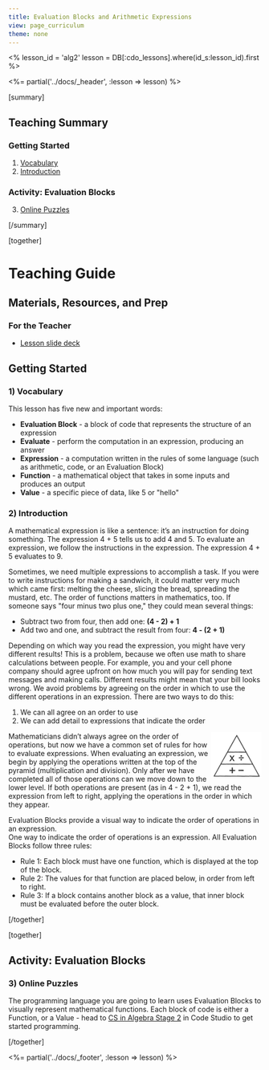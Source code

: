 ```yaml
---
title: Evaluation Blocks and Arithmetic Expressions
view: page_curriculum
theme: none
---
```


<%
lesson_id = 'alg2'
lesson = DB[:cdo_lessons].where(id_s:lesson_id).first
%>

<%= partial('../docs/_header', :lesson => lesson) %>

[summary]

## Teaching Summary
### **Getting Started**
 
1) [Vocabulary](#Vocab)<br/>
2) [Introduction](#GetStarted)  

### **Activity: Evaluation Blocks**  

3) [Online Puzzles](#Activity1)

[/summary]

[together]

# Teaching Guide

## Materials, Resources, and Prep

### For the Teacher
- [Lesson slide deck](https://docs.google.com/a/code.org/presentation/d/1_0OPjfAQUfp0NIOHOnHqIegnw96trR-GUT1qg-rpcjw/)

## Getting Started


### <a name="Vocab"></a> 1) Vocabulary
This lesson has five new and important words:<br/>

- **Evaluation Block** - a block of code that represents the structure of an expression
- **Evaluate** - perform the computation in an expression, producing an answer
- **Expression** - a computation written in the rules of some language (such as arithmetic, code, or an Evaluation Block)
- **Function** - a mathematical object that takes in some inputs and produces an output
- **Value** - a specific piece of data, like 5 or "hello"

### <a name="GetStarted"></a> 2) Introduction

A mathematical expression is like a sentence: it’s an instruction for doing something. The expression 4 + 5 tells us to add 4 and 5. To evaluate an expression, we follow the instructions in the expression. The expression 4 + 5 evaluates to 9.

Sometimes, we need multiple expressions to accomplish a task. If you were to write instructions for making a sandwich, it could matter very much which came first: melting the cheese, slicing the bread, spreading the mustard, etc. The order of functions matters in mathematics, too. If someone says "four minus two plus one," they could mean several things:

- Subtract two from four, then add one: **(4 - 2) + 1**
- Add two and one, and subtract the result from four: **4 - (2 + 1)**

Depending on which way you read the expression, you might have very different results! This is a problem, because we often use math to share calculations between people. For example, you and your cell phone company should agree upfront on how much you will pay for sending text messages and making calls. Different results might mean that your bill looks wrong. We avoid problems by agreeing on the order in which to use the different operations in an expression. There are two ways to do this:

1. We can all agree on an order to use
2. We can add detail to expressions that indicate the order

<img src="pyramid.png" style="float: right" />

Mathematicians didn’t always agree on the order of operations, but now we have a common set of rules for how to evaluate expressions. When evaluating an expression, we begin by applying the operations written at the top of the pyramid (multiplication and division). Only after we have completed all of those operations can we move down to the lower level. If both operations are present (as in 4 - 2 + 1), we read the expression from left to right, applying the operations in the order in which they appear.

Evaluation Blocks provide a visual way to indicate the order of operations in an expression.  
One way to indicate the order of operations is an expression. 
All Evaluation Blocks follow three rules: 

- Rule 1: Each block must have one function, which is displayed at the top of the block.
- Rule 2: The values for that function are placed below, in order from left to right.
- Rule 3: If a block contains another block as a value, that inner block must be evaluated before the outer block.

[/together]

[together]

## Activity: Evaluation Blocks
### <a name="Activity1"></a> 3) Online Puzzles

The programming language you are going to learn uses Evaluation Blocks to visually represent mathematical functions. Each block of code is either a Function, or a Value - head to [CS in Algebra Stage 2](http://studio.code.org/s/algebra/stage/2/puzzle/1) in Code Studio to get started programming.

[/together]

<%= partial('../docs/_footer', :lesson => lesson) %>